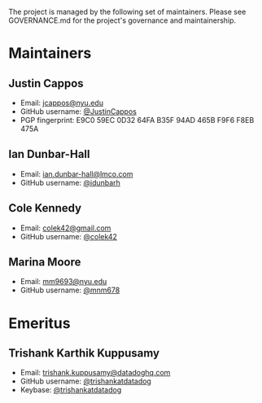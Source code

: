 The project is managed by the following set of maintainers.
Please see GOVERNANCE.md for the project's governance and maintainership.

# Maintainers

## Justin Cappos
  * Email: jcappos@nyu.edu
  * GitHub username: [@JustinCappos](https://github.com/JustinCappos)
  * PGP fingerprint: E9C0 59EC 0D32 64FA B35F  94AD 465B F9F6 F8EB 475A
    
## Ian Dunbar-Hall
  * Email: ian.dunbar-hall@lmco.com
  * GitHub username: [@idunbarh](https://github.com/idunbarh)

## Cole Kennedy
  * Email: colek42@gmail.com
  * GitHub username: [@colek42](https://github.com/colek42)

## Marina Moore
  * Email: mm9693@nyu.edu
  * GitHub username: [@mnm678](https://github.com/mnm678)

# Emeritus

## Trishank Karthik Kuppusamy
  * Email: trishank.kuppusamy@datadoghq.com
  * GitHub username: [@trishankatdatadog](https://github.com/trishankatdatadog)
  * Keybase: [@trishankatdatadog](https://keybase.io/trishankdatadog)
